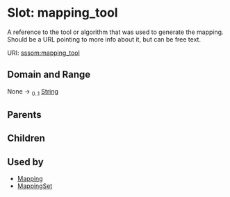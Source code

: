 
# Slot: mapping_tool


A reference to the tool or algorithm that was used to generate the mapping. Should be a URL pointing to more info about it, but can be free text.

URI: [sssom:mapping_tool](http://w3id.org/sssom/mapping_tool)


## Domain and Range

None &#8594;  <sub>0..1</sub> [String](types/String.md)

## Parents


## Children


## Used by

 * [Mapping](Mapping.md)
 * [MappingSet](MappingSet.md)
